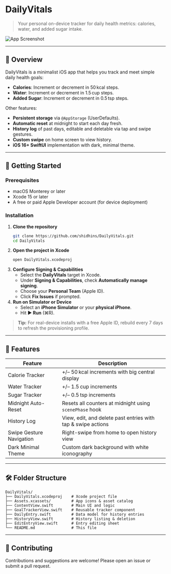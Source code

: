 # DailyVitals

> Your personal on-device tracker for daily health metrics: calories, water, and added sugar intake.

![App Screenshot](path/to/screenshot.png)

---

## 📖 Overview
DailyVitals is a minimalist iOS app that helps you track and meet simple daily health goals:

- **Calories**: Increment or decrement in 50 kcal steps.
- **Water**: Increment or decrement in 1.5 cup steps.
- **Added Sugar**: Increment or decrement in 0.5 tsp steps.

Other features:
- **Persistent storage** via `@AppStorage` (UserDefaults).
- **Automatic reset** at midnight to start each day fresh.
- **History log** of past days, editable and deletable via tap and swipe gestures.
- **Custom swipe** on home screen to view history.
- **iOS 16+ SwiftUI** implementation with dark, minimal theme.

---

## 🚀 Getting Started

### Prerequisites
- macOS Monterey or later
- Xcode 15 or later
- A free or paid Apple Developer account (for device deployment)

### Installation

1. **Clone the repository**
   ```bash
   git clone https://github.com/shidhins/DailyVitals.git
   cd DailyVitals
   ```
2. **Open the project in Xcode**
   ```bash
   open DailyVitals.xcodeproj
   ```
3. **Configure Signing & Capabilities**
   - Select the **DailyVitals** target in Xcode.
   - Under **Signing & Capabilities**, check **Automatically manage signing**.
   - Choose your **Personal Team** (Apple ID).
   - Click **Fix Issues** if prompted.
4. **Run on Simulator or Device**
   - Select an **iPhone Simulator** or your **physical iPhone**.
   - Hit **▶ Run** (⌘R).

> **Tip:** For real-device installs with a free Apple ID, rebuild every 7 days to refresh the provisioning profile.

---

## 🎯 Features

| Feature                    | Description                                                   |
| -------------------------- | ------------------------------------------------------------- |
| Calorie Tracker            | +/– 50 kcal increments with big central display               |
| Water Tracker              | +/– 1.5 cup increments                                         |
| Sugar Tracker              | +/– 0.5 tsp increments                                         |
| Midnight Auto-Reset        | Resets all counters at midnight using `scenePhase` hook       |
| History Log                | View, edit, and delete past entries with tap & swipe actions  |
| Swipe Gesture Navigation   | Right-swipe from home to open history view                    |
| Dark Minimal Theme         | Custom dark background with white iconography            |

---

## 🛠️ Folder Structure
```
DailyVitals/
├── DailyVitals.xcodeproj    # Xcode project file
├── Assets.xcassets/         # App icons & asset catalog
├── ContentView.swift        # Main UI and logic
├── GoalTrackerView.swift    # Reusable tracker component
├── DailyEntry.swift         # Data model for history entries
├── HistoryView.swift        # History listing & deletion
├── EditEntryView.swift      # Entry editing sheet
└── README.md                # This file
```

---

## 🤝 Contributing
Contributions and suggestions are welcome! Please open an issue or submit a pull request.
